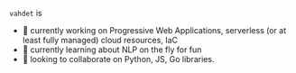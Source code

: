 `vahdet` is

- 🔭 currently working on Progressive Web Applications, serverless (or at least fully managed) cloud resources, IaC
- 🌱 currently learning about NLP on the fly for fun
- 👯 looking to collaborate on Python, JS, Go libraries.
